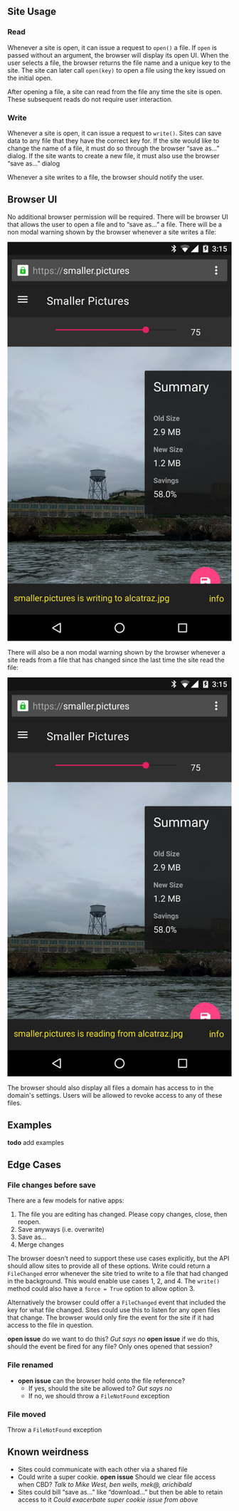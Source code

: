 ## Site Usage
### Read
Whenever a site is open, it can issue a request to `open()` a file. If `open` is passed without an argument, the browser will display its open UI. When the user selects a file, the browser returns the file name and a unique key to the site. The site can later call `open(key)` to open a file using the key issued on the initial open.

After opening a file, a site can read from the file any time the site is open. These subsequent reads do not require user interaction.

### Write
Whenever a site is open, it can issue a request to `write()`. Sites can save data to any file that they have the correct key for. If the site would like to change the name of a file, it must do so through the browser “save as…” dialog. If the site wants to create a new file, it must also use the browser “save as…” dialog

Whenever a site writes to a file, the browser should notify the user.

## Browser UI
No additional browser permission will be required. There will be browser UI that allows the user to open a file and to “save as…” a file. There will be a non modal warning shown by the browser whenever a site writes a file:

![Warning text when writing a file](img/write-warning.png?raw=true)

There will also be a non modal warning shown by the browser whenever a site reads from a file that has changed since the last time the site read the file:

![Warning text when reading a file](img/read-warning.png?raw=true)

The browser should also display all files a domain has access to in the domain's settings. Users will be allowed to revoke access to any of these files.

## Examples
__todo__ add examples

## Edge Cases
### File changes before save
There are a few models for native apps:

1. The file you are editing has changed. Please copy changes, close, then reopen.
2. Save anyways (i.e. overwrite)
3. Save as…
4. Merge changes

The browser doesn’t need to support these use cases explicitly, but the API should allow sites to provide all of these options. Write could return a `FileChanged` error whenever the site tried to write to a file that had changed in the background. This would enable use cases 1, 2, and 4. The `write()` method could also have a `force = True` option to allow option 3.

Alternatively the browser could offer a `FileChanged` event that included the key for what file changed. Sites could use this to listen for any open files that change. The browser would only fire the event for the site if it had access to the file in question.

__open issue__ do we want to do this? *Gut says no*
__open issue__ if we do this, should the event be fired for any file? Only ones opened that session?

### File renamed
- __open issue__ can the browser hold onto the file reference?
    - If yes, should the site be allowed to? *Gut says no*
	- If no, we should throw a `FileNotFound` exception
 
### File moved
Throw a `FileNotFound` exception

## Known weirdness
- Sites could communicate with each other via a shared file
- Could write a super cookie. __open issue__ Should we clear file access when CBD? *Talk to Mike West, ben wells, mek@, arichibald*
- Sites could bill “save as…” like “download…” but then be able to retain access to it *Could exacerbate super cookie issue from above*